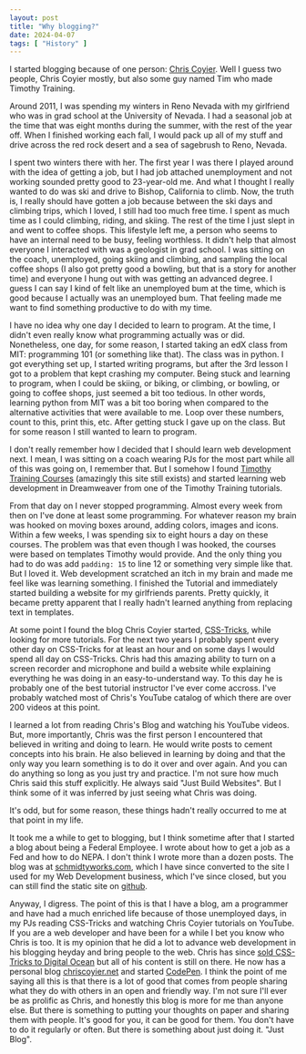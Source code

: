 ```yaml
---
layout: post
title: "Why blogging?"
date: 2024-04-07
tags: [ "History" ]
---
```


I started blogging because of one person: [Chris Coyier](https://chriscoyier.net/). Well I guess two people, Chris Coyier mostly, but also some guy named Tim who made Timothy Training. 

Around 2011, I was spending my winters in Reno Nevada with my girlfriend who was in grad school at the University of Nevada. I had a seasonal job at the time that was eight months during the summer, with the rest of the year off. When I finished working each fall, I would pack up all of my stuff and drive across the red rock desert and a sea of sagebrush to Reno, Nevada.   

I spent two winters there with her.  The first year I was there I played around with the idea of getting a job, but I had job attached unemployment and not working sounded pretty good to 23-year-old me. And what I thought I really wanted to do was ski and drive to Bishop, California to climb. Now, the truth is, I really should have gotten a job because between the ski days and climbing trips, which I loved, I still had too much free time.  I spent as much time as I could climbing, riding, and skiing. The rest of the time I just slept in and went to coffee shops.  This lifestyle left me, a person who seems to have an internal need to be busy, feeling worthless.  It didn't help that almost everyone I interacted with was a geologist in grad school.  I was sitting on the coach, unemployed, going skiing and climbing, and sampling the local coffee shops (I also got pretty good a bowling, but that is a story for another time) and everyone I hung out with was getting an advanced degree. I guess I can say I kind of felt like an unemployed bum at the time, which is good because I actually was an unemployed bum.  That feeling made me want to find something productive to do with my time. 

I have no idea why one day I decided to learn to program.  At the time, I didn't even really know what programming actually was or did. Nonetheless, one day, for some reason, I started taking an edX class from MIT: programming 101 (or something like that). The class was in python.  I got everything set up, I started writing programs, but after the 3rd lesson I got to a problem that kept crashing my computer. Being stuck and learning to program, when I could be skiing, or biking, or climbing, or bowling, or going to coffee shops, just seemed a bit too tedious. In other words, learning python from MIT was a bit too boring when compared to the alternative activities that were available to me.  Loop over these numbers, count to this, print this, etc. After getting stuck I gave up on the class.  But for some reason I still wanted to learn to program.  

I don't really remember how I decided that I should learn web development next.  I mean, I was sitting on a coach wearing PJs for the most part while all of this was going on, I remember that. But I somehow I found [Timothy Training Courses](http://www.timothytemplates.com/tutorials.html) (amazingly this site still exists) and started learning web development in Dreamweaver from one of the Timothy Training tutorials.  

From that day on I never stopped programming. Almost every week from then on I've done at least some programming.  For whatever reason my brain was hooked on moving boxes around, adding colors, images and icons.  Within a few weeks, I was spending six to eight hours a day on these courses.  The problem was that even though I was hooked, the courses were based on templates Timothy would provide.  And the only thing you had to do was add `padding: 15` to line 12 or something very simple like that. But I loved it.  Web development scratched an itch in my brain and made me feel like was learning something.  I finished the Tutorial and immediately started building a website for my girlfriends parents.  Pretty quickly, it became pretty apparent that I really hadn't learned anything from replacing text in templates.  

At some point I found the blog Chris Coyier started, [CSS-Tricks](https://css-tricks.com/), while looking for more tutorials.  For the next two years I probably spent every other day on CSS-Tricks for at least an hour and on some days I would spend all day on CSS-Tricks.  Chris had this amazing ability to turn on a screen recorder and microphone and build a website while explaining everything he was doing in an easy-to-understand way.  To this day he is probably one of the best tutorial instructor I've ever come accross. I've probably watched most of Chris's YouTube catalog of which there are over 200 videos at this point. 

I learned a lot from reading Chris's Blog and watching his YouTube videos. But, more importantly, Chris was the first person I encountered that believed in writing and doing to learn.  He would write posts to cement concepts into his brain.  He also believed in learning by doing and that the only way you learn something is to do it over and over again.  And you can do anything so long as you just try and practice. I'm not sure how much Chris said this stuff explicitly.  He always said "Just Build Websites". But I think some of it was inferred by just seeing what Chris was doing. 

It's odd, but for some reason, these things hadn't really occurred to me at that point in my life. 

It took me a while to get to blogging, but I think sometime after that I started a blog about being a Federal Employee.  I wrote about how to get a job as a Fed and how to do NEPA.  I don't think I wrote more than a dozen posts.  The blog was at [schmidtyworks.com](http://schmidtyworks.com), which I have since converted to the site I used for my Web Development business, which I've since closed, but you can still find the static site on [github](https://github.com/mschmidty/schmidtyworksV1.0/tree/master).  

Anyway, I digress. The point of this is that I have a blog, am a programmer and have had a much enriched life because of those unemployed days, in my PJs reading CSS-Tricks and watching Chris Coyier tutorials on YouTube.  If you are a web developer and have been for a while I bet you know who Chris is too. It is my opinion that he did a lot to advance web development in his blogging heyday and bring people to the web.  Chris has since [sold CSS-Tricks to Digital Ocean](https://chriscoyier.net/2024/02/28/where-im-at-on-the-whole-css-tricks-thing/) but all of his content is still on there. He now has a personal blog [chriscoyier.net](https://chriscoyier.net) and started [CodePen](https://codepen.io).  I think the point of me saying all this is that there is a lot of good that comes from people sharing what they do with others in an open and friendly way. I'm not sure I'll ever be as prolific as Chris, and honestly this blog is more for me than anyone else.  But there is something to putting your thoughts on paper and sharing them with people.  It's good for you, it can be good for them.  You don't have to do it regularly or often.  But there is something about just doing it. "Just Blog".